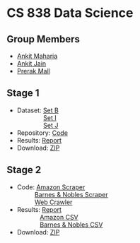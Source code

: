 CS 838 Data Science
=====================

Group Members
---------------------
* [Ankit Maharia](https://www.linkedin.com/in/ankitmaharia/)
* [Ankit Jain](https://www.linkedin.com/in/ajain64/)
* [Prerak Mall](https://www.linkedin.com/in/prerak-mall-a7982b43/)

Stage 1
-----------------------
* Dataset: [Set B](https://gitlab.com/Maharia/StageOne/tree/master/data/B)
<br />&nbsp;&nbsp;&nbsp;&nbsp;&nbsp;&nbsp;&nbsp;&nbsp;&nbsp;&nbsp;&nbsp;&nbsp;&nbsp;&nbsp;
           [Set I](https://gitlab.com/Maharia/StageOne/tree/master/data/I)
<br />&nbsp;&nbsp;&nbsp;&nbsp;&nbsp;&nbsp;&nbsp;&nbsp;&nbsp;&nbsp;&nbsp;&nbsp;&nbsp;&nbsp;
           [Set J](https://gitlab.com/Maharia/StageOne/tree/master/data/J)
* Repository: [Code](https://gitlab.com/Maharia/StageOne/tree/master)
* Results: [Report](https://gitlab.com/Maharia/StageOne/blob/master/CS838-DataScience.pdf)
* Download: [ZIP](https://gitlab.com/Maharia/StageOne/repository/master/archive.zip)

Stage 2
-----------------------
* Code:    [Amazon Scraper]()
<br />&nbsp;&nbsp;&nbsp;&nbsp;&nbsp;&nbsp;&nbsp;&nbsp;&nbsp;
           [Barnes & Nobles Scraper](https://gitlab.com/prerakmall/Stage-Two/tree/master)
<br />&nbsp;&nbsp;&nbsp;&nbsp;&nbsp;&nbsp;&nbsp;&nbsp;&nbsp;
           [Web Crawler]()
* Results: [Report](https://github.com/prerakmall/CS838-DataScience/blob/master/CS838-DataScience-Stage2.pdf)
<br />&nbsp;&nbsp;&nbsp;&nbsp;&nbsp;&nbsp;&nbsp;&nbsp;&nbsp;&nbsp;&nbsp;&nbsp;
           [Amazon CSV]()
<br />&nbsp;&nbsp;&nbsp;&nbsp;&nbsp;&nbsp;&nbsp;&nbsp;&nbsp;&nbsp;&nbsp;&nbsp;
           [Barnes & Nobles CSV](https://gitlab.com/prerakmall/Stage-Two/blob/master/source2.csv?expanded=true&viewer=simple)
* Download: [ZIP]()
